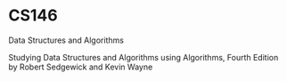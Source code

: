 # CS146
Data Structures and Algorithms

Studying Data Structures and Algorithms using Algorithms, Fourth Edition by Robert Sedgewick and Kevin Wayne
